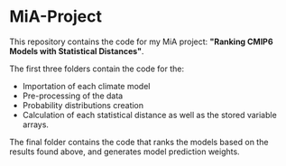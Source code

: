 # MiA-Project
This repository contains the code for my MiA project: <b>"Ranking CMIP6 Models with Statistical Distances"</b>.

The first three folders contain the code for the:
- Importation of each climate model
- Pre-processing of the data
- Probability distributions creation
- Calculation of each statistical distance
as well as the stored variable arrays.

The final folder contains the code that ranks the models based on the results found above, and generates model prediction weights.
